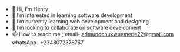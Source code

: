 - 👋 Hi, I’m Henry
- 👀 I’m interested in learning software development
- 🌱 I’m currently learning web development and designing
- 💞️ I’m looking to collaborate on software development
- 📫 How to reach me ; email- edmundchukwuemerie22@gmail.com
                       whatsApp- +2348072378767
                        

<!---
Henry-3551/Henry-3551 is a ✨ special ✨ repository because its `README.md` (this file) appears on your GitHub profile.
You can click the Preview link to take a look at your changes.
--->
